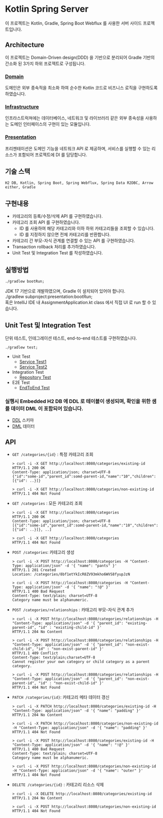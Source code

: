 # Kotlin Spring Server
이 프로젝트는 Kotlin, Gradle, Spring Boot Webflux 를 사용한 서버 사이드 프로젝트입니다.

## Architecture
이 프로젝트는 Domain-Driven design(DDD) 을 기반으로 분리되어 Gradle 기반의 간소화 된 3가지 하위 프로젝트로 구성됩니다.
### [Domain](subproject/domain)
도메인은 외부 종속적을 최소화 하여 순수한 Kotlin 코드로 비즈니스 로직을 구현하도록 하였습니다.
### [Infrastructure](subproject/infrastructure)
인프라스트럭쳐에는 데이터베이스, 네트워크 및 라이브러리 같은 외부 종속성을 사용하는 도메인 인터페이스의 구현이 있는 모듈입니다.
### [Presentation](subproject/presentation)
프리젠테이션은 도메인 기능을 네트워크 API 로 제공하며, 서비스를 실행할 수 있는 리소스가 포함되어 프로젝트에 DI 를 담당합니다.

## 기술 스택
```
H2 DB, Kotlin, Spring Boot, Spring Webflux, Spring Data R2DBC, Arrow either, Gradle
```

## 구현내용

 - 카테고리의 등록/수정/삭제 API 를 구현하였습니다.
 - 카테고리 조회 API 를 구현하였습니다.
   - ID 를 사용하여 해당 카테고리와 이하 하위 카테고리들을 조회할 수 있습니다.
   - ID 를 지정하지 않으면 전체 카테고리를 반환합니다.
 - 카테고리 간 부모-자식 관계를 연결할 수 있는 API 를 구현하였습니다.
 - Transaction rollback 처리를 추가하였습니다.
 - Unit Test 및 Integration Test 를 작성하였습니다. 

## 실행방법
```
./gradlew bootRun;
```
JDK 17 기반으로 개발하였으며, Gradle 이 설치되어 있어야 합니다.  
./gradlew subproject:presentation:bootRun;   
혹은 IntelliJ IDE 내 AssignmentApplication.kt class 에서 직접 UI 로 run 할 수 있습니다. 

## Unit Test 및 Integration Test
단위 테스트, 인테그레이션 테스트, end-to-end 테스트를 구현하였습니다.
```
./gradlew test;
```
- Unit Test
  - [Service Test1](./subproject/domain/src/test/kotlin/com/assignment/ktserver/CategoryServiceSpec.kt)
  - [Service Test2](./subproject/infrastructure/src/test/kotlin/com/assignment/ktserver/CategoryQueryServiceSpec.kt)
- Integration Test
  - [Repository Test](./subproject/infrastructure/src/test/kotlin/com/assignment/ktserver/CategoryRepositorySpec.kt)   
- E2E Test
  - [EndToEnd Test](./subproject/presentation/src/test/kotlin/com/assignment/ktserver/EndToEndTest.kt)
  



### 실행시 Embedded H2 DB 에 DDL 로 테이블이 생성되며, 확인을 위한 샘플 데이터 DML 이 포함되어 있습니다.
- [DDL](./subproject/presentation/src/main/resources/schema.sql) 스키마 
- [DML](./subproject/presentation/src/main/resources/data.sql) 데이터

## API
* `GET /categories/{id}` : 특정 카테고리 조회 
  ```
  > curl -i -X GET http://localhost:8080/categories/existing-id
  HTTP/1.1 200 OK
  Content-Type: application/json; charset=UTF-8
  {"id":"some-id","parent_id":somd-parent-id,"name":"10","children":[{"id": ..}]}
  
  > curl -i -X GET http://localhost:8080/categories/non-existing-id
  HTTP/1.1 404 Not Found
  ```
* `GET /categories` : 모든 카테고리 조회
  ```
  > curl -i -X GET http://localhost:8080/categories
  HTTP/1.1 200 OK
  Content-Type: application/json; charset=UTF-8
  [{"id":"some-id","parent_id":somd-parent-id,"name":"10","children":[{"id": ..}]}, ..]
  
  > curl -i -X GET http://localhost:8080/categories
  HTTP/1.1 404 Not Found
  ```
* `POST /categories`: 카테고리 생성
  ```
  > curl -i -X POST http://localhost:8080/categories -H "Content-Type: application/json" -d '{ "name": "pants" }'
  HTTP/1.1 201 Created
  Location: /categories/8bf1etYkIcR8ZV93mkho6WVS8fyupJzN
  
  > curl -i -X POST http://localhost:8080/categories -H "Content-Type: application/json" -d '{ "name": "!@" }'
  HTTP/1.1 400 Bad Request
  Content-Type: text/plain; charset=UTF-8
  Category name must be alphanumeric.
  ```
* `POST /categories/relationships` : 카태고리 부모-자식 관계 추가
  ```
  > curl -i -X POST http://localhost:8080/categories/relationships -H "Content-Type: application/json" -d '{ "parent_id": "existing-parent-id", "id" : "existing-child-id" }'
  HTTP/1.1 204 No Content
  
  > curl -i -X POST http://localhost:8080/categories/relationships -H "Content-Type: application/json" -d '{ "parent_id": "non-exist-child-id", "id" : "non-exist-parent-id" }'
  HTTP/1.1 409 Conflict
  Content-Type: text/plain;charset=UTF-8
  Cannot register your own category or child category as a parent category.

  > curl -i -X POST http://localhost:8080/categories/relationships -H "Content-Type: application/json" -d '{ "parent_id": "non-exist-parent-id", "id" : "non-exist-child-id" }'
  HTTP/1.1 404 Not Found
  ```
* `PATCH /categories/{id}`: 카테고리 메타 데이터 갱신
  ```
  > curl -i -X PATCH http://localhost:8080/categories/existing-id -H "Content-Type: application/json" -d '{ "name": "padding" }'
  HTTP/1.1 204 No Content
  
  > curl -i -X PATCH http://localhost:8080/categories/non-existing-id -H "Content-Type: application/json" -d '{ "name": "padding" }'
  HTTP/1.1 404 Not Found

  > curl -i -X POST http://localhost:8080/categories/existing-id -H "Content-Type: application/json" -d '{ "name": "!@" }'
  HTTP/1.1 400 Bad Request
  Content-Type: text/plain; charset=UTF-8
  Category name must be alphanumeric.
  
  > curl -i -X POST http://localhost:8080/categories/non-existing-id -H "Content-Type: application/json" -d '{ "name": "outer" }'
  HTTP/1.1 404 Not Found
  ```
* `DELETE /categories/{id}` : 카테고리 리소스 삭제
  ```
  > curl -i -X DELETE http://localhost:8080/categories/existing-id
  HTTP/1.1 204 No Content
  
  > curl -i -X POST http://localhost:8080/categories/non-existing-id
  HTTP/1.1 404 Not Found
  ```